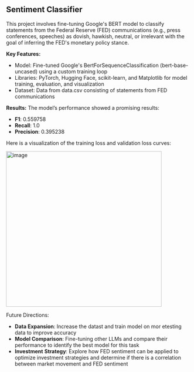 ## Sentiment Classifier
This project involves fine-tuning Google's BERT model to classify statements from the Federal Reserve (FED) communications (e.g., press conferences, speeches) as dovish, hawkish, neutral, or irrelevant with the goal of inferring the FED's monetary policy stance.

**Key Features:**
- Model: Fine-tuned Google's BertForSequenceClassification (bert-base-uncased) using a custom training loop
- Libraries: PyTorch, Hugging Face, scikit-learn, and Matplotlib for model training, evaluation, and visualization
- Dataset: Data from data.csv consisting of statements from FED communications

**Results:**
The model’s performance showed a promising results: 
- **F1**: 0.559758
- **Recall**: 1.0
- **Precision**: 0.395238

Here is a visualization of the training loss and validation loss curves: 

<img width="424" alt="image" src="https://github.com/user-attachments/assets/6a104127-3e83-4b94-bfea-56a380848a42" />

Future Directions:
- **Data Expansion**: Increase the datast and train model on mor etesting data to improve accuracy 
- **Model Comparison**: Fine-tuning other LLMs and compare their performance to identify the best model for this task
- **Investment** **Strategy**: Explore how FED sentiment can be applied to optimize investment strategies and determine if there is a correlation between market movement and FED sentiment
